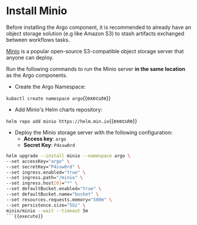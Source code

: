 # Install Minio

Before installing the Argo component, it is recommended to already have an object storage solution (e.g like Amazon S3) to stash artifacts exchanged between workflows tasks.

[Minio](https://min.io) is a popular open-source S3-compatible object storage server that anyone can deploy.

Run the following commands to run the Minio server **in the same location** as the Argo components. 

* Create the Argo Namespace:

`kubectl create namespace argo`{{execute}}

* Add Minio's Helm charts repository:

`helm repo add minio https://helm.min.io`{{execute}}

* Deploy the Minio storage server with the following configuration:
  * **Access key**: `argo`
  * **Secret Key**: `P4ssw0rd`

```bash
helm upgrade --install minio --namespace argo \
--set accessKey="argo" \
--set secretKey="P4ssw0rd" \
--set ingress.enabled="true" \
--set ingress.path="/minio" \
--set ingress.host[0]="*" \
--set defaultBucket.enabled="true" \
--set defaultBucket.name="bucket" \
--set resources.requests.memory="500m" \
--set persistence.size="5Gi" \
minio/minio --wait --timeout 5m
```{{execute}}
